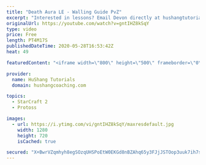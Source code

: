 ```yaml
---
title: "Death Aura LE - Walling Guide PvZ"
excerpt: "Interested in lessons? Email Devon directly at hushangtutorials@outlook.com ------------------------------------------------------------------------------------------------------- Want to support HuShang Tutorials directly? Patreon is a website where you can contribute a monthly donation that will help"
originalUrl: https://youtube.com/watch?v=gntIHZ8kSqY
type: video
price: Free
length: PT4M17S
publishedDateTime: 2020-05-28T16:53:42Z
heat: 49

featuredContent: "<iframe width=\"800\" height=\"500\" frameborder=\"0\" src=\"https://www.youtube.com/embed/gntIHZ8kSqY\" allow=\"accelerometer; autoplay; encrypted-media; gyroscope; picture-in-picture\" allowfullscreen></iframe>"

provider:
  name: HuShang Tutorials
  domain: hushangcoaching.com

topics:
  - StarCraft 2
  - Protoss

images:
  - url: https://i.ytimg.com/vi/gntIHZ8kSqY/maxresdefault.jpg
    width: 1280
    height: 720
    isCached: true

secured: "X+BwrVZqmhyh8egSOzqUHSPoEtW0EKGd8nBZAhq65y3FJjJSTOop3uuk7ih7s2DPLSFNOsdWTZhAFh2pDPXfZYlAQ3nkOY1p35LQjtjaigoc68EdefcBfSxVzODeIGhxeeafgnnqseWc9SwVmymCIWVWVoElBnM0qmSo+dpAvkSjwu3gfTQBb7ZsZv9vTDEvNjQ/V5qZLgCH8015UOLtHVFMRMMw8HBmXW0BMYguE/D6MlcOymdcDE0kuxHc33ITWJHQnmNgoPTMqSANJ/9baPTC0KkkpuiB/9fKOID38bqm8s3/aiqY8eE0DvhRqv/tvyoJKqt26saY7Cw8xHrEpwSWnU0I7fEv8oehp0f0/R5VVD+wjdLxrgl1lSGeAa2synmTWAI0gNQUiAj80qJlE020DALV+tMiOEGLJ4jBVsE=;59nbUXL6pv954MRP8lKk0Q=="
---
```


